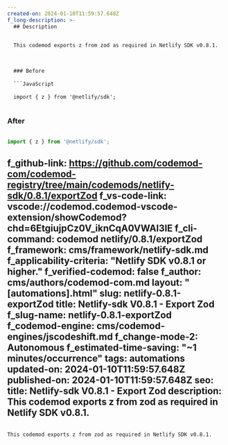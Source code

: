 ```yaml
---
created-on: 2024-01-10T11:59:57.648Z
f_long-description: >-
  ## Description
  

  This codemod exports z from zod as required in Netlify SDK v0.8.1.
  

  
  ### Before
  
  ```JavaScript
  
  import { z } from '@netlify/sdk';
  
  ```
  
  ### After
  
  ```JavaScript
  
  import { z } from '@netlify/sdk';
  
  ```
f_github-link: https://github.com/codemod-com/codemod-registry/tree/main/codemods/netlify-sdk/0.8.1/exportZod
f_vs-code-link: vscode://codemod.codemod-vscode-extension/showCodemod?chd=6EtgiujpCz0V_iknCqA0VWAl3IE
f_cli-command: codemod netlify/0.8.1/exportZod
f_framework: cms/framework/netlify-sdk.md
f_applicability-criteria: "Netlify SDK v0.8.1 or higher."
f_verified-codemod: false
f_author: cms/authors/codemod-com.md
layout: "[automations].html"
slug: netlify-0.8.1-exportZod
title: Netlify-sdk V0.8.1 - Export Zod
f_slug-name: netlify-0.8.1-exportZod
f_codemod-engine: cms/codemod-engines/jscodeshift.md
f_change-mode-2: Autonomous
f_estimated-time-saving: "~1 minutes/occurrence"
tags: automations
updated-on: 2024-01-10T11:59:57.648Z
published-on: 2024-01-10T11:59:57.648Z
seo:
  title: Netlify-sdk V0.8.1 - Export Zod
  description: This codemod exports z from zod as required in Netlify SDK v0.8.1.
---
```

This codemod exports z from zod as required in Netlify SDK v0.8.1.